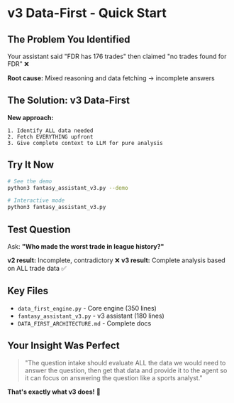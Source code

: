 # v3 Data-First - Quick Start

## The Problem You Identified

Your assistant said "FDR has 176 trades" then claimed "no trades found for FDR" ❌

**Root cause:** Mixed reasoning and data fetching → incomplete answers

## The Solution: v3 Data-First

**New approach:**
```
1. Identify ALL data needed
2. Fetch EVERYTHING upfront  
3. Give complete context to LLM for pure analysis
```

## Try It Now

```bash
# See the demo
python3 fantasy_assistant_v3.py --demo

# Interactive mode
python3 fantasy_assistant_v3.py
```

## Test Question

Ask: **"Who made the worst trade in league history?"**

**v2 result:** Incomplete, contradictory ❌
**v3 result:** Complete analysis based on ALL trade data ✅

## Key Files

- `data_first_engine.py` - Core engine (350 lines)
- `fantasy_assistant_v3.py` - v3 assistant (180 lines)
- `DATA_FIRST_ARCHITECTURE.md` - Complete docs

## Your Insight Was Perfect

> "The question intake should evaluate ALL the data we would need to answer the question, then get that data and provide it to the agent so it can focus on answering the question like a sports analyst."

**That's exactly what v3 does!** 🎯
